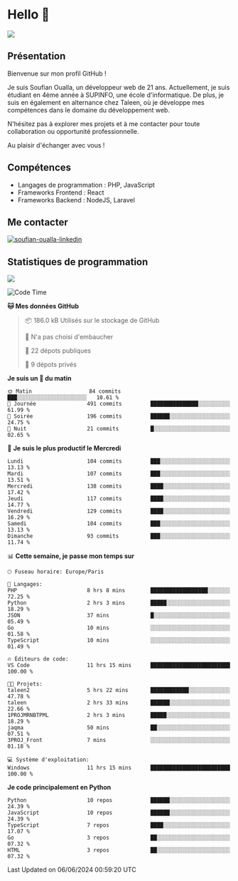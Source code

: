 # Hello 👋

![](https://komarev.com/ghpvc/?username=OSoufian&color=1a1b27)

## Présentation

Bienvenue sur mon profil GitHub !

Je suis Soufian Oualla, un développeur web de 21 ans. Actuellement, je suis étudiant en 4ème année à SUPINFO, une école d'informatique. De plus, je suis en également en alternance chez Taleen, où je développe mes compétences dans le domaine du développement web.

N'hésitez pas à explorer mes projets et à me contacter pour toute collaboration ou opportunité professionnelle.

Au plaisir d'échanger avec vous !

## Compétences

- Langages de programmation : PHP, JavaScript
- Frameworks Frontend : React
- Frameworks Backend : NodeJS, Laravel

## Me contacter

<p>
<a href="https://www.linkedin.com/in/soufian-oualla/" target="_blank"><img align="center" src="https://img.shields.io/badge/-LinkedIn-0077B5?style=for-the-badge&logo=Linkedin&logoColor=white" alt="soufian-oualla-linkedin"/></a>

## Statistiques de programmation

<a href="https://github-readme-stats.vercel.app/api/top-langs/?username=OSoufian&layout=compact">
  <img align="center" src="https://github-readme-stats.vercel.app/api/top-langs/?username=OSoufian&layout=compact"/>
</a>

<br />

<!--START_SECTION:waka-->
![Code Time](http://img.shields.io/badge/Code%20Time-41%20hrs-blue)

**🐱 Mes données GitHub** 

> 📦 186.0 kB Utilisés sur le stockage de GitHub 
 > 
> 🚫 N'a pas choisi d'embaucher
 > 
> 📜 22 dépots publiques 
 > 
> 🔑 9 dépots privés 
 > 
**Je suis un 🐤 du matin** 

```text
🌞 Matin                  84 commits          ███░░░░░░░░░░░░░░░░░░░░░░   10.61 % 
🌆 Journée                491 commits         ███████████████░░░░░░░░░░   61.99 % 
🌃 Soirée                 196 commits         ██████░░░░░░░░░░░░░░░░░░░   24.75 % 
🌙 Nuit                   21 commits          █░░░░░░░░░░░░░░░░░░░░░░░░   02.65 % 
```
📅 **Je suis le plus productif le Mercredi** 

```text
Lundi                    104 commits         ███░░░░░░░░░░░░░░░░░░░░░░   13.13 % 
Mardi                    107 commits         ███░░░░░░░░░░░░░░░░░░░░░░   13.51 % 
Mercredi                 138 commits         ████░░░░░░░░░░░░░░░░░░░░░   17.42 % 
Jeudi                    117 commits         ████░░░░░░░░░░░░░░░░░░░░░   14.77 % 
Vendredi                 129 commits         ████░░░░░░░░░░░░░░░░░░░░░   16.29 % 
Samedi                   104 commits         ███░░░░░░░░░░░░░░░░░░░░░░   13.13 % 
Dimanche                 93 commits          ███░░░░░░░░░░░░░░░░░░░░░░   11.74 % 
```


📊 **Cette semaine, je passe mon temps sur** 

```text
🕑︎ Fuseau horaire: Europe/Paris

💬 Langages: 
PHP                      8 hrs 8 mins        ██████████████████░░░░░░░   72.25 % 
Python                   2 hrs 3 mins        █████░░░░░░░░░░░░░░░░░░░░   18.29 % 
JSON                     37 mins             █░░░░░░░░░░░░░░░░░░░░░░░░   05.49 % 
Go                       10 mins             ░░░░░░░░░░░░░░░░░░░░░░░░░   01.58 % 
TypeScript               10 mins             ░░░░░░░░░░░░░░░░░░░░░░░░░   01.49 % 

🔥 Éditeurs de code: 
VS Code                  11 hrs 15 mins      █████████████████████████   100.00 % 

🐱‍💻 Projets: 
taleen2                  5 hrs 22 mins       ████████████░░░░░░░░░░░░░   47.78 % 
taleen                   2 hrs 33 mins       ██████░░░░░░░░░░░░░░░░░░░   22.66 % 
1PROJMRNBTPML            2 hrs 3 mins        █████░░░░░░░░░░░░░░░░░░░░   18.29 % 
jaqma                    50 mins             ██░░░░░░░░░░░░░░░░░░░░░░░   07.51 % 
3PROJ_Front              7 mins              ░░░░░░░░░░░░░░░░░░░░░░░░░   01.18 % 

💻 Système d'exploitation: 
Windows                  11 hrs 15 mins      █████████████████████████   100.00 % 
```

**Je code principalement en Python** 

```text
Python                   10 repos            ██████░░░░░░░░░░░░░░░░░░░   24.39 % 
JavaScript               10 repos            ██████░░░░░░░░░░░░░░░░░░░   24.39 % 
TypeScript               7 repos             ████░░░░░░░░░░░░░░░░░░░░░   17.07 % 
Go                       3 repos             ██░░░░░░░░░░░░░░░░░░░░░░░   07.32 % 
HTML                     3 repos             ██░░░░░░░░░░░░░░░░░░░░░░░   07.32 % 
```




 Last Updated on 06/06/2024 00:59:20 UTC
<!--END_SECTION:waka-->